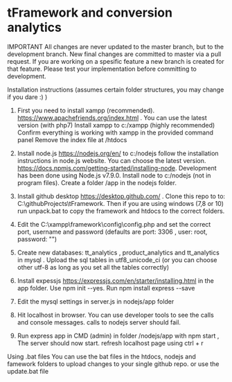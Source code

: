 # tFramework and conversion analytics

IMPORTANT
All changes are never updated to the master branch, but to the development branch. New final changes are committed to master via a pull request. If you are working on a spesific feature a new branch is created for that feature. Please test your implementation before committing to development. 

Installation instructions (assumes certain folder structures, you may change if you dare :) )

1) First you need to install xampp (recommended). https://www.apachefriends.org/index.html . You can use the latest version (with php7)
Install xampp to c:/xampp (highly recommended)
Confirm everything is working with xampp in the provided command panel
Remove the index file at /htdocs 

2) Install node.js https://nodejs.org/en/ to c:/nodejs follow the installation instructions in node.js website.  You can choose the latest version. https://docs.npmjs.com/getting-started/installing-node. Development has been done using Node.js v7.9.0. Install node to c:/nodejs (not in program files). Create a folder /app in the nodejs folder.

3) Install github desktop https://desktop.github.com/ . Clone this repo to to: C:\githubProjects\tFramework. Then if you are using windows (7,8 or 10) run unpack.bat to copy the framework and htdocs to the correct folders.

4) Edit the C:\xampp\framework\config\config.php and set the correct port, username and password (defaults are port: 3306 , user: root, password: "")

5) Create new databases: tt_analytics , product_analytics and tt_analytics in mysql . Upload the sql tables in utf8_unicode_ci (or you can choose other utf-8 as long as you set all the tables correctly)

6) Install expessjs https://expressjs.com/en/starter/installing.html in the app folder. Use npm init --yes. Run npm install express --save 

7) Edit the mysql settings in server.js in nodejs/app folder

8) Hit localhost in browser. You can use developer tools to see the calls and console messages. calls to nodejs server should fail. 

9) Run express app in CMD (admin) in folder /nodejs/app with npm start , The server should now start. refresh localhost page using ctrl + r

Using .bat files
You can use the bat files in the htdocs, nodejs and famework folders to upload changes to your single github repo. or use the update.bat file



